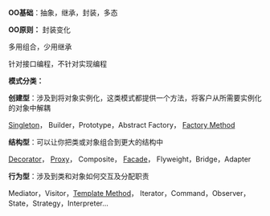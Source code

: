 **OO基础**：抽象，继承，封装，多态

**OO原则：**
封装变化

多用组合，少用继承

针对接口编程，不针对实现编程

**模式分类：**

**创建型**：涉及到将对象实例化，这类模式都提供一个方法，将客户从所需要实例化的对象中解耦

[Singleton](https://github.com/yuanxingkefou/Learn-to-Java/new/master/Reading%20Notes/IT/HeadFirstDesignPattern/05单件模式.md)，
Builder，Prototype，Abstract Factory，
[Factory Method](https://github.com/yuanxingkefou/Learn-to-Java/new/master/Reading%20Notes/IT/HeadFirstDesignPattern/04工厂模式.md)

**结构型**：可以让你把类或对象组合到更大的结构中

[Decorator](https://github.com/yuanxingkefou/Learn-to-Java/new/master/Reading%20Notes/IT/HeadFirstDesignPattern/06命令模式.md)，
[Proxy](https://github.com/yuanxingkefou/Learn-to-Java/new/master/Reading%20Notes/IT/HeadFirstDesignPattern/11代理模式.md)，
Composite，
[Facade](https://github.com/yuanxingkefou/Learn-to-Java/new/master/Reading%20Notes/IT/HeadFirstDesignPattern/07适配器与外观模式.md)，
Flyweight，Bridge，Adapter

**行为型**：涉及到类和对象如何交互及分配职责

Mediator，Visitor，[Template Method](https://github.com/yuanxingkefou/Learn-to-Java/new/master/Reading%20Notes/IT/HeadFirstDesignPattern/08模板方法模式.md)，
Iterator，Command，Observer，State，Strategy，Interpreter...
